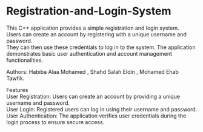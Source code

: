 # Registration-and-Login-System
This C++ application provides a simple registration and login system.<br />
Users can create an account by registering with a unique username and password. <br />
They can then use these credentials to log in to the system. The application demonstrates basic user authentication and account management functionalities.<br />

Authors: Habiba Alaa Mohamed , Shahd Salah Eldin , Mohamed Ehab Tawfik.<br />

Features<br />
User Registration: Users can create an account by providing a unique username and password.<br />
User Login: Registered users can log in using their username and password.<br />
User Authentication: The application verifies user credentials during the login process to ensure secure access.<br />

